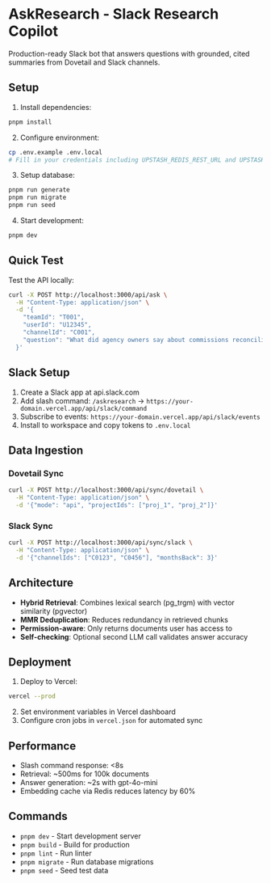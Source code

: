 # AskResearch - Slack Research Copilot

Production-ready Slack bot that answers questions with grounded, cited summaries from Dovetail and Slack channels.

## Setup

1. Install dependencies:
```bash
pnpm install
```

2. Configure environment:
```bash
cp .env.example .env.local
# Fill in your credentials including UPSTASH_REDIS_REST_URL and UPSTASH_REDIS_REST_TOKEN
```

3. Setup database:
```bash
pnpm run generate
pnpm run migrate
pnpm run seed
```

4. Start development:
```bash
pnpm dev
```

## Quick Test

Test the API locally:

```bash
curl -X POST http://localhost:3000/api/ask \
  -H "Content-Type: application/json" \
  -d '{
    "teamId": "T001",
    "userId": "U12345",
    "channelId": "C001",
    "question": "What did agency owners say about commissions reconciliation?"
  }'
```

## Slack Setup

1. Create a Slack app at api.slack.com
2. Add slash command: `/askresearch` → `https://your-domain.vercel.app/api/slack/command`
3. Subscribe to events: `https://your-domain.vercel.app/api/slack/events`
4. Install to workspace and copy tokens to `.env.local`

## Data Ingestion

### Dovetail Sync
```bash
curl -X POST http://localhost:3000/api/sync/dovetail \
  -H "Content-Type: application/json" \
  -d '{"mode": "api", "projectIds": ["proj_1", "proj_2"]}'
```

### Slack Sync
```bash
curl -X POST http://localhost:3000/api/sync/slack \
  -H "Content-Type: application/json" \
  -d '{"channelIds": ["C0123", "C0456"], "monthsBack": 3}'
```

## Architecture

- **Hybrid Retrieval**: Combines lexical search (pg_trgm) with vector similarity (pgvector)
- **MMR Deduplication**: Reduces redundancy in retrieved chunks
- **Permission-aware**: Only returns documents user has access to
- **Self-checking**: Optional second LLM call validates answer accuracy

## Deployment

1. Deploy to Vercel:
```bash
vercel --prod
```

2. Set environment variables in Vercel dashboard
3. Configure cron jobs in `vercel.json` for automated sync

## Performance

- Slash command response: <8s
- Retrieval: ~500ms for 100k documents
- Answer generation: ~2s with gpt-4o-mini
- Embedding cache via Redis reduces latency by 60%

## Commands

- `pnpm dev` - Start development server
- `pnpm build` - Build for production
- `pnpm lint` - Run linter
- `pnpm migrate` - Run database migrations
- `pnpm seed` - Seed test data